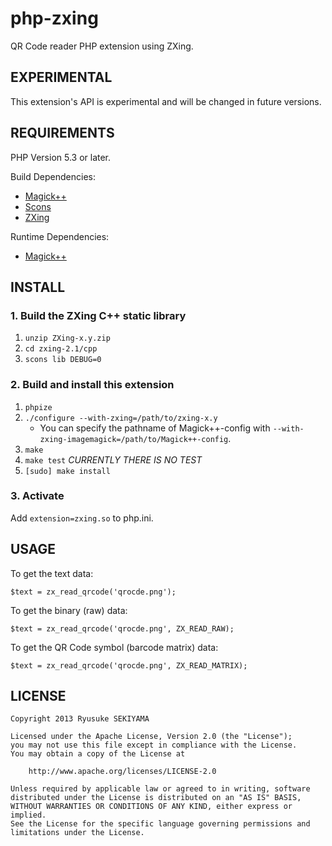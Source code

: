 php-zxing
=========

QR Code reader PHP extension using ZXing.


EXPERIMENTAL
------------

This extension's API is experimental and will be changed in future versions.


REQUIREMENTS
------------

PHP Version 5.3 or later.

Build Dependencies:

* [Magick++](http://imagemagick.org/Magick++/)
* [Scons](http://www.scons.org/)
* [ZXing](http://code.google.com/p/zxing/)

Runtime Dependencies:

* [Magick++](http://imagemagick.org/Magick++/)


INSTALL
-------

### 1. Build the ZXing C++ static library

1. `unzip ZXing-x.y.zip`
2. `cd zxing-2.1/cpp`
3. `scons lib DEBUG=0`

### 2. Build and install this extension

1. `phpize`
2. `./configure --with-zxing=/path/to/zxing-x.y`
    * You can specify the pathname of Magick++-config with `--with-zxing-imagemagick=/path/to/Magick++-config`.
3. `make`
4. `make test` *CURRENTLY THERE IS NO TEST*
5. `[sudo] make install`

### 3. Activate

Add `extension=zxing.so` to php.ini.


USAGE
-----

To get the text data:

	$text = zx_read_qrcode('qrocde.png');

To get the binary (raw) data:

	$text = zx_read_qrcode('qrocde.png', ZX_READ_RAW);

To get the QR Code symbol (barcode matrix) data:

	$text = zx_read_qrcode('qrocde.png', ZX_READ_MATRIX);


LICENSE
-------

```
Copyright 2013 Ryusuke SEKIYAMA

Licensed under the Apache License, Version 2.0 (the "License");
you may not use this file except in compliance with the License.
You may obtain a copy of the License at

    http://www.apache.org/licenses/LICENSE-2.0

Unless required by applicable law or agreed to in writing, software
distributed under the License is distributed on an "AS IS" BASIS,
WITHOUT WARRANTIES OR CONDITIONS OF ANY KIND, either express or implied.
See the License for the specific language governing permissions and
limitations under the License.
```
